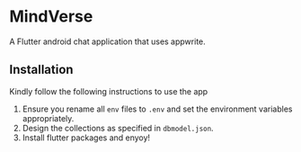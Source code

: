 # MindVerse

A Flutter android chat application that uses appwrite.

## Installation

Kindly follow the following instructions to use the app

1. Ensure you rename all `env` files to `.env` and set the environment variables appropriately.
2. Design the collections as specified in `dbmodel.json`.
3. Install flutter packages and enyoy!
